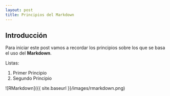 ```yaml
---
layout: post
title: Principios del Markdown
---
```


## Introducción

Para iniciar este post vamos a recordar los principios sobre los que se basa el uso del **Markdown**.

Listas:
1. Primer Principio
2. Segundo Principio

![RMarkdown]({{ site.baseurl }}/images/rmarkdown.png)

